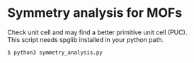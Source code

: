# Symmetry analysis for MOFs 
Check unit cell and may find a better primitive unit cell (PUC).    
This script needs spglib installed in your python path.    

```bash
$ python3 symmetry_analysis.py 
```
